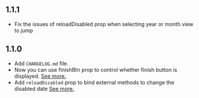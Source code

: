 ## 1.1.1

* Fix the issues of reloadDisabled prop when selecting year or month view to jump


## 1.1.0

* Add `CHANGELOG.md` file.
* Now you can use finishBtn prop to control whether finish button is displayed. [See more.](https://github.com/TIOvOIT/praecox-datepicker/pull/20)
* Add `reloadDisabled` prop to bind external methods to change the disabled date [See more.](https://github.com/TIOvOIT/praecox-datepicker/pull/21)